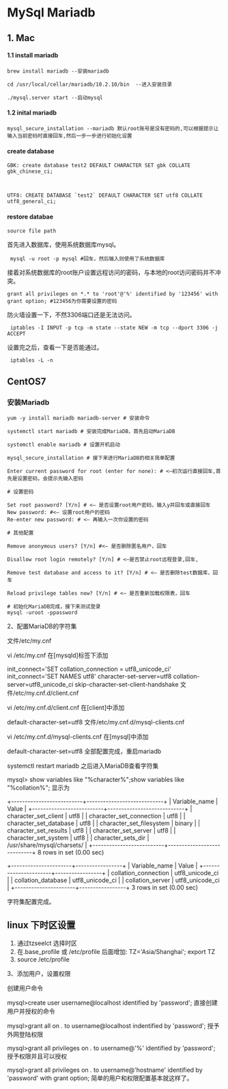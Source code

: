 # MySql Mariadb
## 1. Mac
#### 1.1 install mariadb 

```
brew install mariadb --安装mariadb

cd /usr/local/cellar/mariadb/10.2.10/bin  --进入安装目录

./mysql.server start --启动mysql
```

#### 1.2 inital mariadb

```
mysql_secure_installation --mariadb 默认root账号是没有密码的,可以根据提示让输入当前密码时直接回车,然后一步一步进行初始化设置
```

#### create database

```
GBK: create database test2 DEFAULT CHARACTER SET gbk COLLATE gbk_chinese_ci;  

  

UTF8: CREATE DATABASE `test2` DEFAULT CHARACTER SET utf8 COLLATE utf8_general_ci;  
```

#### restore databae

```
source file path
```


首先进入数据库，使用系统数据库mysql。
```
 mysql -u root -p mysql #回车，然后输入则使用了系统数据库
```
接着对系统数据库的root账户设置远程访问的密码，与本地的root访问密码并不冲突。
```
grant all privileges on *.* to 'root'@'%' identified by '123456' with grant option; #123456为你需要设置的密码
```
防火墙设置一下，不然3306端口还是无法访问。
```
 iptables -I INPUT -p tcp -m state --state NEW -m tcp --dport 3306 -j ACCEPT
```
设置完之后，查看一下是否能通过。
```
 iptables -L -n
```

## CentOS7

### 安装Mariadb
```
yum -y install mariadb mariadb-server # 安装命令

systemctl start mariadb # 安装完成MariaDB，首先启动MariaDB

systemctl enable mariadb # 设置开机启动

mysql_secure_installation # 接下来进行MariaDB的相关简单配置

Enter current password for root (enter for none): # <–初次运行直接回车,首先是设置密码，会提示先输入密码

# 设置密码

Set root password? [Y/n] # <– 是否设置root用户密码，输入y并回车或直接回车
New password: #<– 设置root用户的密码
Re-enter new password: # <– 再输入一次你设置的密码

# 其他配置

Remove anonymous users? [Y/n] #<– 是否删除匿名用户，回车

Disallow root login remotely? [Y/n] # <–是否禁止root远程登录,回车,

Remove test database and access to it? [Y/n] # <– 是否删除test数据库，回车

Reload privilege tables now? [Y/n] # <– 是否重新加载权限表，回车

# 初始化MariaDB完成，接下来测试登录
mysql -uroot -ppassword 

```

2、配置MariaDB的字符集

文件/etc/my.cnf

vi /etc/my.cnf
在[mysqld]标签下添加

init_connect='SET collation_connection = utf8_unicode_ci' 
init_connect='SET NAMES utf8' 
character-set-server=utf8 
collation-server=utf8_unicode_ci 
skip-character-set-client-handshake
文件/etc/my.cnf.d/client.cnf

vi /etc/my.cnf.d/client.cnf
在[client]中添加

default-character-set=utf8
文件/etc/my.cnf.d/mysql-clients.cnf

vi /etc/my.cnf.d/mysql-clients.cnf
在[mysql]中添加

default-character-set=utf8
 全部配置完成，重启mariadb

systemctl restart mariadb
之后进入MariaDB查看字符集

mysql> show variables like "%character%";show variables like "%collation%";
显示为


+--------------------------+----------------------------+
| Variable_name            | Value                      |
+--------------------------+----------------------------+
| character_set_client    | utf8                      |
| character_set_connection | utf8                      |
| character_set_database  | utf8                      |
| character_set_filesystem | binary                    |
| character_set_results    | utf8                      |
| character_set_server    | utf8                      |
| character_set_system    | utf8                      |
| character_sets_dir      | /usr/share/mysql/charsets/ |
+--------------------------+----------------------------+
8 rows in set (0.00 sec)

+----------------------+-----------------+
| Variable_name        | Value          |
+----------------------+-----------------+
| collation_connection | utf8_unicode_ci |
| collation_database  | utf8_unicode_ci |
| collation_server    | utf8_unicode_ci |
+----------------------+-----------------+
3 rows in set (0.00 sec)

字符集配置完成。

 ## linux 下时区设置

 1. 通过tzseelct 选择时区
 2. 在.base_profile 或 /etc/profile 后面增加: TZ='Asia/Shanghai'; export TZ
 3. source /etc/profile 
 


3、添加用户，设置权限

创建用户命令

mysql>create user username@localhost identified by 'password';
直接创建用户并授权的命令

mysql>grant all on *.* to username@localhost indentified by 'password';
授予外网登陆权限 

mysql>grant all privileges on *.* to username@'%' identified by 'password';
授予权限并且可以授权

mysql>grant all privileges on *.* to username@'hostname' identified by 'password' with grant option;
简单的用户和权限配置基本就这样了。
